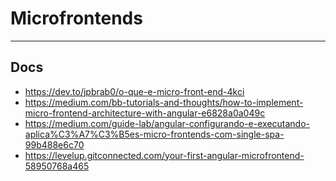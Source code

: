 # Microfrontends

---

## Docs

- <https://dev.to/jpbrab0/o-que-e-micro-front-end-4kci>
- <https://medium.com/bb-tutorials-and-thoughts/how-to-implement-micro-frontend-architecture-with-angular-e6828a0a049c>
- <https://medium.com/guide-lab/angular-configurando-e-executando-aplica%C3%A7%C3%B5es-micro-frontends-com-single-spa-99b488e6c70>
- <https://levelup.gitconnected.com/your-first-angular-microfrontend-58950768a465>
